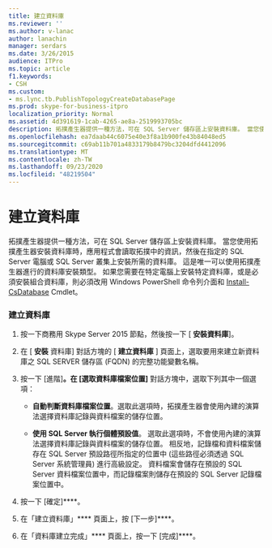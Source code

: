 ```yaml
---
title: 建立資料庫
ms.reviewer: ''
ms.author: v-lanac
author: lanachin
manager: serdars
ms.date: 3/26/2015
audience: ITPro
ms.topic: article
f1.keywords:
- CSH
ms.custom:
- ms.lync.tb.PublishTopologyCreateDatabasePage
ms.prod: skype-for-business-itpro
localization_priority: Normal
ms.assetid: 4d391619-1cab-4265-ae8a-2519993705bc
description: 拓撲產生器提供一種方法，可在 SQL Server 儲存區上安裝資料庫。 當您使用拓撲產生器安裝資料庫時，應用程式會讀取拓撲中的資訊，然後在指定的 SQL Server 電腦或 SQL Server 叢集上安裝所需的資料庫。 這是唯一可以使用拓撲產生器進行的資料庫安裝類型。 如果您需要在特定電腦上安裝特定資料庫，或是必須安裝組合資料庫，則必須改用 Windows PowerShell 命令列介面和 Install-CsDatabase Cmdlet。
ms.openlocfilehash: ea7daab44c6075e40e3f8a1b900fe43b84048ed5
ms.sourcegitcommit: c69ab11b701a4833179b8479bc3204dfd4412096
ms.translationtype: MT
ms.contentlocale: zh-TW
ms.lasthandoff: 09/23/2020
ms.locfileid: "48219504"
---
```

# <a name="create-database"></a>建立資料庫
 
拓撲產生器提供一種方法，可在 SQL Server 儲存區上安裝資料庫。 當您使用拓撲產生器安裝資料庫時，應用程式會讀取拓撲中的資訊，然後在指定的 SQL Server 電腦或 SQL Server 叢集上安裝所需的資料庫。 這是唯一可以使用拓撲產生器進行的資料庫安裝類型。 如果您需要在特定電腦上安裝特定資料庫，或是必須安裝組合資料庫，則必須改用 Windows PowerShell 命令列介面和 [Install-CsDatabase](https://docs.microsoft.com/powershell/module/skype/install-csdatabase?view=skype-ps) Cmdlet。
  
### <a name="creating-a-database"></a>建立資料庫

1. 按一下商務用 Skype Server 2015 節點，然後按一下 [ **安裝資料庫**]。
    
2. 在 [ **安裝** 資料庫] 對話方塊的 [ **建立資料庫** ] 頁面上，選取要用來建立新資料庫之 SQL SERVER 儲存區 (FQDN) 的完整功能變數名稱。
    
3. 按一下 [進階]****。在 [選取資料庫檔案位置]**** 對話方塊中，選取下列其中一個選項：
    
   - **自動判斷資料庫檔案位置**。選取此選項時，拓撲產生器會使用內建的演算法選擇資料庫記錄與資料檔案的儲存位置。
    
   - **使用 SQL Server 執行個體預設值**。 選取此選項時，不會使用內建的演算法選擇資料庫記錄與資料檔案的儲存位置。 相反地，記錄檔和資料檔案儲存在 SQL Server 預設路徑所指定的位置中 (這些路徑必須透過 SQL Server 系統管理員) 進行高級設定。 資料檔案會儲存在預設的 SQL Server 資料檔案位置中，而記錄檔案則儲存在預設的 SQL Server 記錄檔案位置中。
    
4. 按一下 [確定]****。
    
5. 在「建立資料庫」**** 頁面上，按 [下一步]****。
    
6. 在「資料庫建立完成」**** 頁面上，按一下 [完成]****。
    

